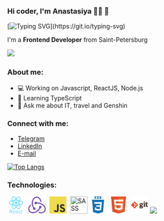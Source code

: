 ### Hi coder, I'm **Anastasiya** 👩‍💻 🧡

[![Typing SVG](https://readme-typing-svg.herokuapp.com?size=24&width=600&lines=Welcome+To+Annastaasia's+Github+Profile..)](https://git.io/typing-svg)

I'm a **Frontend Developer** from Saint-Petersburg

<div id="header" align="start">
  <img src="https://media1.giphy.com/media/L1R1tvI9svkIWwpVYr/giphy.gif?cid=ecf05e47epd1vo2xunmz1wz9ywy4ycfiohlwpoclwqy41482&rid=giphy.gif&ct=g" width="250"/>
</div>

### About me:

- 💻 Working on Javascript, ReactJS, Node.js
- 📘 Learning TypeScript
- 🥰 Ask me about IT, travel and Genshin 

### Connect with me:
- <a href="https://t.me/Nemezida_Ok" target="blank">Telegram</a>
- <a href="https://www.linkedin.com/in/anastasiya-shitenkova/" target="blank">LinkedIn</a>
- <a href="corvusmilya@mail.ru" target="blank">E-mail</a>

[![Top Langs](https://github-readme-stats.vercel.app/api/top-langs/?username=Annastaasia&layout=compact)](https://github.com/Annastaasia/github-readme-stats)

### Technologies:
<div>
  <img src="https://github.com/devicons/devicon/blob/master/icons/react/react-original-wordmark.svg" title="React" alt="React" width="40" height="40"/>&nbsp;
  <img src="https://github.com/devicons/devicon/blob/master/icons/redux/redux-original.svg" title="Redux" alt="Redux " width="40" height="40"/>&nbsp;
  <img src="https://github.com/devicons/devicon/blob/master/icons/javascript/javascript-original.svg" title="JavaScript" alt="JavaScript" width="40" height="40"/>&nbsp;
  <img src="https://user-images.githubusercontent.com/108359930/221673250-00e9fda0-73c7-4e57-8911-e452fa852d6c.png" title="SASS" **alt="SASS" width="40" height="40"/>
  <img src="https://github.com/devicons/devicon/blob/master/icons/css3/css3-plain-wordmark.svg"  title="CSS3" alt="CSS" width="40" height="40"/>&nbsp;
  <img src="https://github.com/devicons/devicon/blob/master/icons/html5/html5-original.svg" title="HTML5" alt="HTML" width="40" height="40"/>&nbsp;
  <img src="https://github.com/devicons/devicon/blob/master/icons/git/git-original-wordmark.svg" title="Git" **alt="Git" width="40" height="40"/>
  <img src="https://www.vectorlogo.zone/logos/getbootstrap/getbootstrap-ar21.svg" height="50" />
</div>

<!--
:do:
- 📖 I have a <a href="https://t.me/frontendzapiski" target="blank">channel</a> about frontend development
⏳ Learning: React    
🥰 Love animals   
🏋🏻‍♀️ Take up Crossfit    

### ⌚ Want to learn in the nearest future:
- Redux
- TypeScript
- Vuejs 

### 📫 How to reach me:
- <a href="https://www.linkedin.com/in/olga-bulgakova-014254243/" target="blank">LinkedIn</a>
- <a href="https://t.me/bio_ol23" target="blank">Telegram</a>
- <a href="oska43@mail.ru" target="blank">E-mail</a>

### Technologies:
<div>
  <img src="https://github.com/devicons/devicon/blob/master/icons/react/react-original-wordmark.svg" title="React" alt="React" width="40" height="40"/>&nbsp;
  <img src="https://github.com/devicons/devicon/blob/master/icons/javascript/javascript-original.svg" title="JavaScript" alt="JavaScript" width="40" height="40"/>&nbsp;
  <img src="https://github.com/devicons/devicon/blob/master/icons/css3/css3-plain-wordmark.svg"  title="CSS3" alt="CSS" width="40" height="40"/>&nbsp;
    
  <img src="https://user-images.githubusercontent.com/108359930/221673475-270f0e21-5454-4eb7-9d1b-2340de1bec0b.png" title="HTML5" alt="HTML" width="40" height="40"/>&nbsp;
  <img src="https://github.com/devicons/devicon/blob/master/icons/git/git-original-wordmark.svg" title="Git" **alt="Git" width="40" height="40"/>
  <img src="https://github.com/devicons/devicon/blob/master/icons/vuejs/vuejs-original-wordmark.svg" title="Vuejs" alt="React" width="40" height="40"/>&nbsp;
  <img src="https://github.com/devicons/devicon/blob/master/icons/typescript/typescript-original.svg" title="TypeScript" alt="React" width="40" height="40"/>&nbsp;
  <img src="https://github.com/devicons/devicon/blob/master/icons/materialui/materialui-original.svg" title="Material UI" alt="Material UI" width="40" height="40"/>&nbsp;
</div>


**Annastaasia/Annastaasia** is a ✨ _special_ ✨ repository because its `README.md` (this file) appears on your GitHub profile.

Here are some ideas to get you started:

- 🔭 I’m currently working on ...
- 🌱 I’m currently learning ...
- 👯 I’m looking to collaborate on ...
- 🤔 I’m looking for help with ...
- 💬 Ask me about ...
- 📫 How to reach me: ...
- 😄 Pronouns: ...
- ⚡ Fun fact: ...
-->
